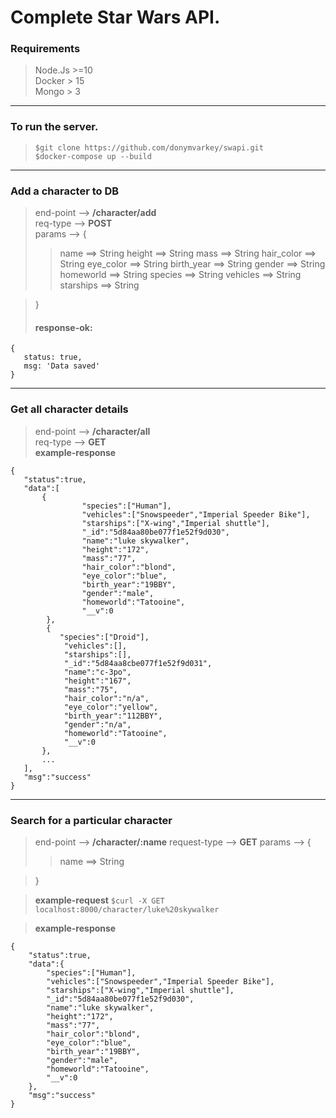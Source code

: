 
# Complete Star Wars API.


### Requirements
> Node.Js >=10  
> Docker > 15  
> Mongo > 3  

---
###  To run the server.
>```
>$git clone https://github.com/donymvarkey/swapi.git
>$docker-compose up --build
>```
---  

### Add a character to DB

> end-point -->  **/character/add**  
req-type --> **POST**  
params --> {
>>name ==> String
height ==> String
mass ==> String
hair_color ==> String
eye_color ==> String
birth_year ==> String
gender ==> String
homeworld ==> String
species ==> String
vehicles ==> String
starships ==> String

>}
>#### response-ok: 
```
{
   status: true,
   msg: 'Data saved'
}
```
---
### Get all character details

>end-point --> **/character/all**  
req-type --> **GET**  
**example-response**   
 ```
{
	"status":true,
	"data":[
		{
		         "species":["Human"],
		         "vehicles":["Snowspeeder","Imperial Speeder Bike"],
		         "starships":["X-wing","Imperial shuttle"],
		         "_id":"5d84aa80be077f1e52f9d030",
		         "name":"luke skywalker",
		         "height":"172",
		         "mass":"77",
		         "hair_color":"blond",
		         "eye_color":"blue",
		         "birth_year":"19BBY",
		         "gender":"male",
		         "homeworld":"Tatooine",
		         "__v":0
	     },
	     {
			"species":["Droid"],
			 "vehicles":[],
			 "starships":[],
			 "_id":"5d84aa8cbe077f1e52f9d031",
			 "name":"c-3po",
			 "height":"167",
			 "mass":"75",
			 "hair_color":"n/a",
			 "eye_color":"yellow",
			 "birth_year":"112BBY",
			 "gender":"n/a",
			 "homeworld":"Tatooine",
			 "__v":0
		},
		...
	],
	"msg":"success"
}
```
 ---

### Search for a particular character

>end-point --> **/character/:name**
request-type --> **GET**
params --> {
>>name ==> String

>}

> **example-request** 
>  ``
>$curl -X GET localhost:8000/character/luke%20skywalker
> ``

>**example-response** 
```
{
	"status":true,
	"data":{
		"species":["Human"],
		"vehicles":["Snowspeeder","Imperial Speeder Bike"],
		"starships":["X-wing","Imperial shuttle"],
		"_id":"5d84aa80be077f1e52f9d030",
		"name":"luke skywalker",
		"height":"172",
		"mass":"77",
		"hair_color":"blond",
		"eye_color":"blue",
		"birth_year":"19BBY",
		"gender":"male",
		"homeworld":"Tatooine",
		"__v":0
	},
	"msg":"success"
}
```

